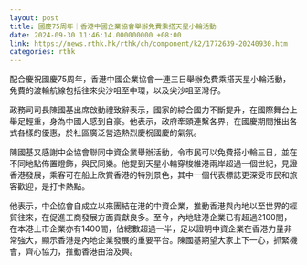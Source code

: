 ```yaml
---
layout: post
title: 國慶75周年｜香港中國企業協會舉辦免費乘搭天星小輪活動
date: 2024-09-30 11:46:14.000000000 +08:00
link: https://news.rthk.hk/rthk/ch/component/k2/1772639-20240930.htm
categories: rthk
---
```


配合慶祝國慶75周年，香港中國企業協會一連三日舉辦免費乘搭天星小輪活動，免費的渡輪航線包括往來尖沙咀至中環，以及尖沙咀至灣仔。

政務司司長陳國基出席啟動禮致辭表示，國家的綜合國力不斷提升，在國際舞台上舉足輕重，身為中國人感到自豪。他表示，政府牽頭連繫各界，在國慶期間推出各式各樣的優惠，於社區廣泛營造熱烈慶祝國慶的氣氛。

陳國基又感謝中企協會聯同中資企業舉辦活動，令市民可以免費搭小輪三日，並在不同地點佈置燈飾，與民同樂。他提到天星小輪穿梭維港兩岸超過一個世紀，見證香港發展，乘客可在船上欣賞香港的特別景色，其中一個代表標誌更深受市民和旅客歡迎，是打卡熱點。

他表示，中企協會自成立以來團結在港的中資企業，推動香港與內地以至世界的經貿往來，在促進工商發展方面貢獻良多。至今，內地駐港企業已有超過2100間，在本港上市企業亦有1400間，佔總數超過一半，足以證明中資企業在香港力量非常強大，顯示香港是內地企業發展的重要平台。陳國基期望大家上下一心，抓緊機會，齊心協力，推動香港由治及興。
